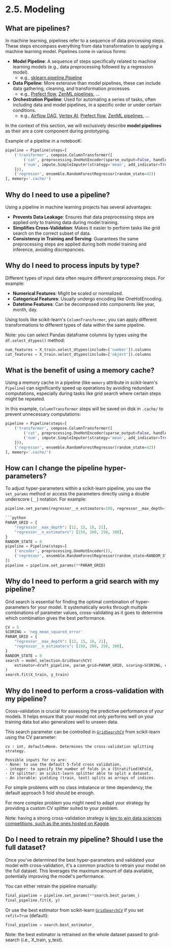 # 2.5. Modeling

## What are pipelines?

In machine learning, pipelines refer to a sequence of data processing steps. These steps encompass everything from data transformation to applying a machine learning model. Pipelines come in various forms:

- **Model Pipeline**: A sequence of steps specifically related to machine learning models (e.g., data preprocessing followed by a regression model).
  - e.g., [sklearn.pipeline.Pipeline](https://scikit-learn.org/stable/modules/generated/sklearn.pipeline.Pipeline.html)
- **Data Pipeline**: More extensive than model pipelines, these can include data gathering, cleaning, and transformation processes.
  - e.g., [Prefect flow](https://docs.prefect.io/latest/concepts/flows/), [ZenML pipelines](https://docs.zenml.io/user-guide/starter-guide/version-pipelines), ...
- **Orchestration Pipeline**: Used for automating a series of tasks, often including data and model pipelines, in a specific order or under certain conditions.
  - e.g., [Airflow DAG](https://airflow.apache.org/docs/apache-airflow/1.10.10/concepts.html#dags), [Vertex AI](https://cloud.google.com/vertex-ai/docs/pipelines), [Prefect flow](https://docs.prefect.io/latest/concepts/flows/), [ZenML pipelines](https://docs.zenml.io/user-guide/starter-guide/version-pipelines), ...

In the context of this section, we will exclusively describe **model pipelines** as their are a core component during prototyping.

Example of a pipeline in a notebooK:

```python
pipeline = Pipeline(steps=[
    ('transformer', compose.ColumnTransformer([
        ('cat', preprocessing.OneHotEncoder(sparse_output=False, handle_unknown='infrequent_if_exist'), cat_features),
        ('num', impute.SimpleImputer(strategy='mean', add_indicator=True), num_features),
    ])),
    ('regressor', ensemble.RandomForestRegressor(random_state=42))
], memory='.cache/')
```

## Why do I need to use a pipeline?

Using a pipeline in machine learning projects has several advantages:
- **Prevents Data Leakage**: Ensures that data preprocessing steps are applied only to training data during model training.
- **Simplifies Cross-Validation**: Makes it easier to perform tasks like grid search on the correct subset of data.
- **Consistency in Training and Serving**: Guarantees the same preprocessing steps are applied during both model training and inference, avoiding discrepancies.

## Why do I need to process inputs by type?

Different types of input data often require different preprocessing steps. For example:
- **Numerical Features**: Might be scaled or normalized.
- **Categorical Features**: Usually undergo encoding like OneHotEncoding.
- **Datetime Features**: Can be decomposed into components like year, month, day.

Using tools like scikit-learn's `ColumnTransformer`, you can apply different transformations to different types of data within the same pipeline.

Note: you can select Pandas dataframe columns by types using the `df.select_dtypes()` method:

```python
num_features = X_train.select_dtypes(include=['number']).columns
cat_features = X_train.select_dtypes(include=['object']).columns
```

## What is the benefit of using a memory cache?

Using a memory cache in a pipeline (like `memory` attribute in scikit-learn's `Pipeline`) can significantly speed up operations by avoiding redundant computations, especially during tasks like grid search where certain steps might be repeated.

In this example, `ColumnTransformer` steps will be saved on disk in `.cache/` to prevent unnecessary computations:

```python
pipeline = Pipeline(steps=[
    ('transformer', compose.ColumnTransformer([
        ('cat', preprocessing.OneHotEncoder(sparse_output=False, handle_unknown='infrequent_if_exist'), cat_features),
        ('num', impute.SimpleImputer(strategy='mean', add_indicator=True), num_features),
    ])),
    ('regressor', ensemble.RandomForestRegressor(random_state=42))
], memory='.cache/')
```

## How can I change the pipeline hyper-parameters?

To adjust hyper-parameters within a scikit-learn pipeline, you use the `set_params` method or access the parameters directly using a double underscore (`__`) notation. For example:

```python
pipeline.set_params(regressor__n_estimators=100, regressor__max_depth=10)

```python
PARAM_GRID = {
    "regressor__max_depth": [12, 15, 18, 21],
    "regressor__n_estimators": [150, 200, 250, 300],
}
RANDOM_STATE = 0
pipeline = Pipeline(steps=[
    ('encoder', preprocessing.OneHotEncoder()),
    ('regressor', ensemble.RandomForestRegressor(random_state=RANDOM_STATE))
])
pipeline = pipeline.set_params(**PARAM_GRID)
```

## Why do I need to perform a grid search with my pipeline?

Grid search is essential for finding the optimal combination of hyper-parameters for your model. It systematically works through multiple combinations of parameter values, cross-validating as it goes to determine which combination gives the best performance.

```python
CV = 5
SCORING = 'neg_mean_squared_error'
PARAM_GRID = {
    "regressor__max_depth": [12, 15, 18, 21],
    "regressor__n_estimators": [150, 200, 250, 300],
}
RANDOM_STATE = 0
search = model_selection.GridSearchCV(
    estimator=draft_pipeline, param_grid=PARAM_GRID, scoring=SCORING, cv=CV, verbose=1
)
search.fit(X_train, y_train)
```

## Why do I need to perform a cross-validation with my pipeline?

Cross-validation is crucial for assessing the predictive performance of your models. It helps ensure that your model not only performs well on your training data but also generalizes well to unseen data.

This search parameter can be controlled in [`GridSearchCV`](https://scikit-learn.org/stable/modules/generated/sklearn.model_selection.GridSearchCV.html) from scikit-learn using the CV parameter:

```text
cv : int, default=None. Determines the cross-validation splitting strategy.

Possible inputs for cv are:
- None: to use the default 5-fold cross validation,
- integer: to specify the number of folds in a (Stratified)KFold,
- CV splitter: an scikit-learn splitter able to split a dataset.
- An iterable: yielding (train, test) splits as arrays of indices.
```

For simple problems with no class imbalance or time dependency, the default approach 5 fold should be enough.

For more complex problem you might need to adapt your strategy by providing a custom CV splitter suited to your problem.

Note: having a strong cross-validation strategy is [key to win data sciences competitions, such as the ones hosted on Kaggle](https://www.youtube.com/watch?v=0ZJQ2Vsgwf0).

## Do I need to retrain my pipeline? Should I use the full dataset?

Once you've determined the best hyper-parameters and validated your model with cross-validation, it's a common practice to retrain your model on the full dataset. This leverages the maximum amount of data available, potentially improving the model's performance.

You can either retrain the pipeline manually:

```python
final_pipeline = pipeline.set_params(**search.best_params_)
final_pipeline.fit(X, y)
```

Or use the best estimator from scikit-learn [`GridSearchCV`](https://scikit-learn.org/stable/modules/generated/sklearn.model_selection.GridSearchCV.html) if you set `refit=True` (default):

```python
final_pipeline = search.best_estimator_
```

Note: the best estimator is retrained on the whole dataset passed to grid-search (i.e., X_train, y_test).
